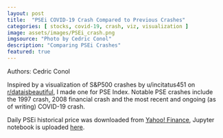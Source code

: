 ```yaml
---
layout: post
title:  "PSEi COVID-19 Crash Compared to Previous Crashes"
categories: [ stocks, covid-19, crash, viz, visualization ]
image: assets/images/PSEi_crash.png
imgsource: "Photo by Cedric Conol"
description: "Comparing PSEi Crashes"
featured: true
---
```


Authors: Cedric Conol


Inspired by a visualization of S&P500 crashes by u/incitatus451 on [r/dataisbeautiful](https://www.reddit.com/r/dataisbeautiful/comments/fjvtt5/oc_current_market_sell_off_compared_to_major_ones/?utm_medium=android_app&utm_source=share), I made one for PSE Index. Notable PSE crashes include the 1997 crash, 2008 financial crash and the most recent and ongoing (as of writing) COVID-19 crash.

Daily PSEi historical price was downloaded from [Yahoo! Finance](https://finance.yahoo.com/quote/PSEI.PS/history/), Jupyter notebook is uploaded [here](https://github.com/cedricconol/psei_crashes/blob/master/PSEi%20Crashes.ipynb).